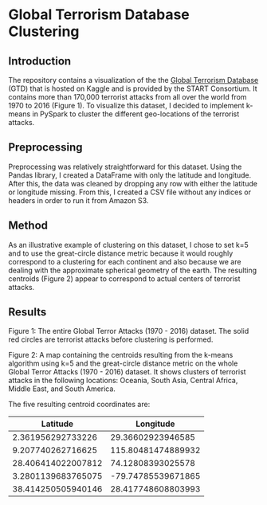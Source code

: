 # Global Terrorism Database Clustering

## Introduction
The repository contains a visualization of the the [Global Terrorism Database][1] (GTD) that is hosted on Kaggle and is provided by the START Consortium. It contains more than 170,000 terrorist attacks from all over the world from 1970 to 2016 (Figure 1).
To visualize this dataset, I decided to implement k-means in PySpark to cluster the different geo-locations of the terrorist attacks.

## Preprocessing
Preprocessing was relatively straightforward for this dataset. Using the Pandas library, I created a DataFrame with only the latitude and longitude. After this, the data was cleaned by dropping any row with either the latitude or longitude missing. From this, I created a CSV file without any indices or headers in order to run it from Amazon S3.

## Method
As an illustrative example of clustering on this dataset, I chose to set k=5 and to use the great-circle distance metric because it would roughly correspond to a clustering for each continent and also because we are dealing with the approximate spherical geometry of the earth. The resulting centroids (Figure 2) appear to correspond to actual centers of terrorist attacks.

## Results

Figure 1: The entire Global Terror Attacks (1970 - 2016) dataset. The solid red circles are terrorist attacks before clustering is performed.

Figure 2: A map containing the centroids resulting from the k-means algorithm using k=5 and the great-circle distance metric on the whole Global Terror Attacks (1970 - 2016) dataset. It shows clusters of terrorist attacks in the following locations: Oceania, South Asia, Central Africa, Middle East, and South America. 

The five resulting centroid coordinates are:

| Latitude          | Longitude         |
| ----------------- |------------------ |
| 2.361956292733226 | 29.36602923946585 |
| 9.207740262716625 | 115.80481474889932|
| 28.406414022007812| 74.12808393025578 |
| 3.2801139683765075| -79.74785539671865|
| 38.414250505940146| 28.417748608803993|

[1]: https://www.kaggle.com/START-UMD/gtd
